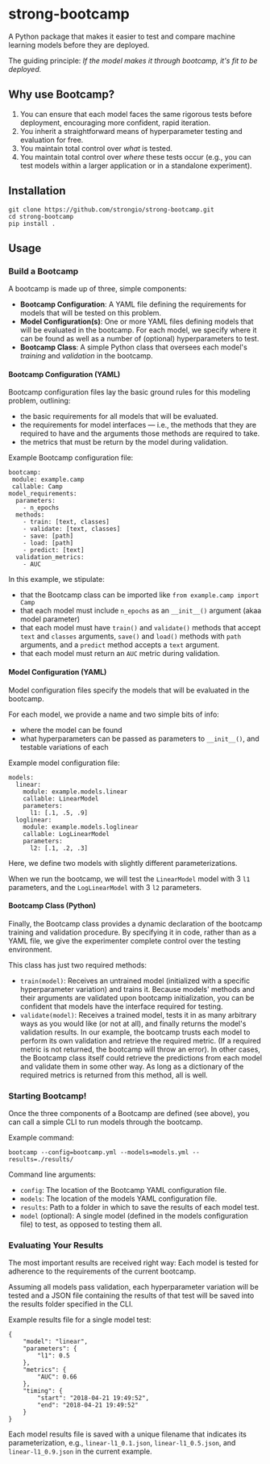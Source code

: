 # strong-bootcamp

A Python package that makes it easier to test and compare machine
learning models before they are deployed.

The guiding principle: _If the model makes it through bootcamp, it's fit to be deployed._

## Why use Bootcamp?

1. You can ensure that each model faces the same rigorous tests before deployment, encouraging
more confident, rapid iteration.
2. You inherit a straightforward means of hyperparameter testing and evaluation for free.
3. You maintain total control over _what_ is tested.
4. You maintain total control over _where_ these tests occur (e.g., you can test models
within a larger application or in a standalone experiment).

## Installation

    git clone https://github.com/strongio/strong-bootcamp.git
    cd strong-bootcamp
    pip install .

## Usage

### Build a Bootcamp

A bootcamp is made up of three, simple components:

* **Bootcamp Configuration**: A YAML file defining the requirements for models that will
be tested on this problem.
* **Model Configuration(s)**: One or more YAML files defining models that will be
evaluated in the bootcamp. For each model, we specify where it can be found
as well as a number of (optional) hyperparameters to test.
* **Bootcamp Class**: A simple Python class that oversees each model's _training_ and
_validation_ in the bootcamp.

#### Bootcamp Configuration (YAML)

Bootcamp configuration files lay the basic ground rules for this modeling problem, outlining:

* the basic requirements for all models that will be evaluated.
* the requirements for model interfaces — i.e., the methods
that they are required to have and the arguments those methods are required to take.
* the metrics that must be return by the model during validation.

Example Bootcamp configuration file:

```
bootcamp:
 module: example.camp
 callable: Camp
model_requirements:
  parameters:
    - n_epochs
  methods:
    - train: [text, classes]
    - validate: [text, classes]
    - save: [path]
    - load: [path]
    - predict: [text]
  validation_metrics:
    - AUC
```

In this example, we stipulate:

* that the Bootcamp class can be imported like `from example.camp import Camp`
* that each model must include `n_epochs` as an `__init__()` argument (akaa model parameter)
* that each model must have `train()` and `validate()` methods that accept `text` and `classes` arguments,
`save()` and `load()` methods with `path` arguments, and a `predict` method accepts a `text` argument.
* that each model must return an `AUC` metric during validation.

#### Model Configuration (YAML)

Model configuration files specify the models that will be evaluated in the bootcamp.

For each model, we provide a name and two simple bits of info:

* where the model can be found
* what hyperparameters can be passed as parameters to `__init__()`, and testable variations of each

Example model configuration file:

```
models:
  linear:
    module: example.models.linear
    callable: LinearModel
    parameters:
      l1: [.1, .5, .9]
  loglinear:
    module: example.models.loglinear
    callable: LogLinearModel
    parameters:
      l2: [.1, .2, .3]
```

Here, we define two models with slightly different parameterizations.

When we run the bootcamp, we will test the `LinearModel` model with 3 `l1` parameters, and
the `LogLinearModel` with 3 `l2` parameters.

#### Bootcamp Class (Python)

Finally, the Bootcamp class provides a dynamic declaration of the bootcamp training
and validation procedure. By specifying it in code, rather than as a YAML file,
we give the experimenter complete control over the testing environment.

This class has just two required methods:

* `train(model)`: Receives an untrained model (initialized with a specific hyperparameter
variation) and trains it. Because models' methods and their arguments are validated
upon bootcamp initialization, you can be confident that models have the interface
required for testing.
* `validate(model)`: Receives a trained model, tests it in as many arbitrary ways
as you would like (or not at all), and finally returns the model's validation results.
In our example, the bootcamp trusts each model to perform its own validation
and retrieve the required metric. (If a required metric is not returned, the bootcamp
will throw an error). In other cases, the Bootcamp class itself could retrieve
the predictions from each model and validate them in some other way. As long as a dictionary
of the required metrics is returned from this method, all is well.

### Starting Bootcamp!

Once the three components of a Bootcamp are defined (see above), you can call a simple
CLI to run models through the bootcamp.

Example command:

    bootcamp --config=bootcamp.yml --models=models.yml --results=./results/

Command line arguments:

* `config`: The location of the Bootcamp YAML configuration file.
* `models`: The location of the models YAML configuration file.
* `results`: Path to a folder in which to save the results of each model test.
* `model` (optional): A single model (defined in the models configuration file) to test, as opposed to testing them all.

### Evaluating Your Results

The most important results are received right way: Each model is tested for
adherence to the requirements of the current bootcamp.

Assuming all models pass validation, each hyperparameter variation will be tested
and a JSON file containing the results of that test will be saved into the
results folder specified in the CLI.

Example results file for a single model test:

    {
        "model": "linear",
        "parameters": {
            "l1": 0.5
        },
        "metrics": {
            "AUC": 0.66
        },
        "timing": {
            "start": "2018-04-21 19:49:52",
            "end": "2018-04-21 19:49:52"
        }
    }

Each model results file is saved with a unique filename that indicates its parameterization,
e.g., `linear-l1_0.1.json`, `linear-l1_0.5.json`, and `linear-l1_0.9.json` in the current
example.

